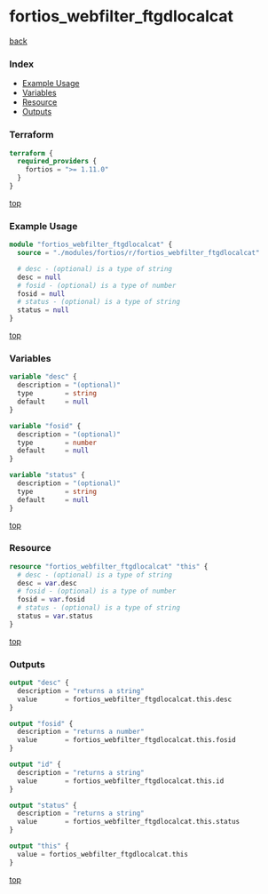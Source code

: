 # fortios_webfilter_ftgdlocalcat

[back](../fortios.md)

### Index

- [Example Usage](#example-usage)
- [Variables](#variables)
- [Resource](#resource)
- [Outputs](#outputs)

### Terraform

```terraform
terraform {
  required_providers {
    fortios = ">= 1.11.0"
  }
}
```

[top](#index)

### Example Usage

```terraform
module "fortios_webfilter_ftgdlocalcat" {
  source = "./modules/fortios/r/fortios_webfilter_ftgdlocalcat"

  # desc - (optional) is a type of string
  desc = null
  # fosid - (optional) is a type of number
  fosid = null
  # status - (optional) is a type of string
  status = null
}
```

[top](#index)

### Variables

```terraform
variable "desc" {
  description = "(optional)"
  type        = string
  default     = null
}

variable "fosid" {
  description = "(optional)"
  type        = number
  default     = null
}

variable "status" {
  description = "(optional)"
  type        = string
  default     = null
}
```

[top](#index)

### Resource

```terraform
resource "fortios_webfilter_ftgdlocalcat" "this" {
  # desc - (optional) is a type of string
  desc = var.desc
  # fosid - (optional) is a type of number
  fosid = var.fosid
  # status - (optional) is a type of string
  status = var.status
}
```

[top](#index)

### Outputs

```terraform
output "desc" {
  description = "returns a string"
  value       = fortios_webfilter_ftgdlocalcat.this.desc
}

output "fosid" {
  description = "returns a number"
  value       = fortios_webfilter_ftgdlocalcat.this.fosid
}

output "id" {
  description = "returns a string"
  value       = fortios_webfilter_ftgdlocalcat.this.id
}

output "status" {
  description = "returns a string"
  value       = fortios_webfilter_ftgdlocalcat.this.status
}

output "this" {
  value = fortios_webfilter_ftgdlocalcat.this
}
```

[top](#index)